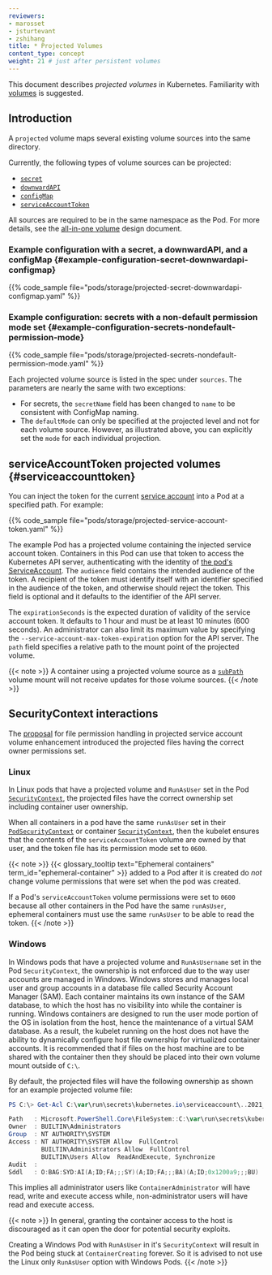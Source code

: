 ```yaml
---
reviewers:
- marosset
- jsturtevant
- zshihang
title: * Projected Volumes
content_type: concept
weight: 21 # just after persistent volumes
---
```


<!-- overview -->

This document describes _projected volumes_ in Kubernetes. Familiarity with [volumes](/docs/concepts/storage/volumes/) is suggested.

<!-- body -->

## Introduction

A `projected` volume maps several existing volume sources into the same directory.

Currently, the following types of volume sources can be projected:

* [`secret`](/docs/concepts/storage/volumes/#secret)
* [`downwardAPI`](/docs/concepts/storage/volumes/#downwardapi)
* [`configMap`](/docs/concepts/storage/volumes/#configmap)
* [`serviceAccountToken`](#serviceaccounttoken)

All sources are required to be in the same namespace as the Pod. For more details,
see the [all-in-one volume](https://git.k8s.io/design-proposals-archive/node/all-in-one-volume.md) design document.

### Example configuration with a secret, a downwardAPI, and a configMap {#example-configuration-secret-downwardapi-configmap}

{{% code_sample file="pods/storage/projected-secret-downwardapi-configmap.yaml" %}}

### Example configuration: secrets with a non-default permission mode set {#example-configuration-secrets-nondefault-permission-mode}

{{% code_sample file="pods/storage/projected-secrets-nondefault-permission-mode.yaml" %}}

Each projected volume source is listed in the spec under `sources`. The
parameters are nearly the same with two exceptions:

* For secrets, the `secretName` field has been changed to `name` to be consistent
  with ConfigMap naming.
* The `defaultMode` can only be specified at the projected level and not for each
  volume source. However, as illustrated above, you can explicitly set the `mode`
  for each individual projection.

## serviceAccountToken projected volumes {#serviceaccounttoken}
You can inject the token for the current [service account](/docs/reference/access-authn-authz/authentication/#service-account-tokens)
into a Pod at a specified path. For example:

{{% code_sample file="pods/storage/projected-service-account-token.yaml" %}}

The example Pod has a projected volume containing the injected service account
token. Containers in this Pod can use that token to access the Kubernetes API
server, authenticating with the identity of [the pod's ServiceAccount](/docs/tasks/configure-pod-container/configure-service-account/).
The `audience` field contains the intended audience of the
token. A recipient of the token must identify itself with an identifier specified
in the audience of the token, and otherwise should reject the token. This field
is optional and it defaults to the identifier of the API server.

The `expirationSeconds` is the expected duration of validity of the service account
token. It defaults to 1 hour and must be at least 10 minutes (600 seconds). An administrator
can also limit its maximum value by specifying the `--service-account-max-token-expiration`
option for the API server. The `path` field specifies a relative path to the mount point
of the projected volume.

{{< note >}}
A container using a projected volume source as a [`subPath`](/docs/concepts/storage/volumes/#using-subpath)
volume mount will not receive updates for those volume sources.
{{< /note >}}

## SecurityContext interactions

The [proposal](https://git.k8s.io/enhancements/keps/sig-storage/2451-service-account-token-volumes#proposal) for file permission handling in projected service account volume enhancement introduced the projected files having the correct owner permissions set.

### Linux

In Linux pods that have a projected volume and `RunAsUser` set in the Pod
[`SecurityContext`](/docs/reference/kubernetes-api/workload-resources/pod-v1/#security-context),
the projected files have the correct ownership set including container user
ownership.

When all containers in a pod have the same `runAsUser` set in their
[`PodSecurityContext`](/docs/reference/kubernetes-api/workload-resources/pod-v1/#security-context)
or container
[`SecurityContext`](/docs/reference/kubernetes-api/workload-resources/pod-v1/#security-context-1),
then the kubelet ensures that the contents of the `serviceAccountToken` volume are owned by that user,
and the token file has its permission mode set to `0600`.

{{< note >}}
{{< glossary_tooltip text="Ephemeral containers" term_id="ephemeral-container" >}}
added to a Pod after it is created do *not* change volume permissions that were
set when the pod was created.

If a Pod's `serviceAccountToken` volume permissions were set to `0600` because
all other containers in the Pod have the same `runAsUser`, ephemeral
containers must use the same `runAsUser` to be able to read the token.
{{< /note >}}

### Windows

In Windows pods that have a projected volume and `RunAsUsername` set in the
Pod `SecurityContext`, the ownership is not enforced due to the way user
accounts are managed in Windows. Windows stores and manages local user and group
accounts in a database file called Security Account Manager (SAM). Each
container maintains its own instance of the SAM database, to which the host has
no visibility into while the container is running. Windows containers are
designed to run the user mode portion of the OS in isolation from the host,
hence the maintenance of a virtual SAM database. As a result, the kubelet running
on the host does not have the ability to dynamically configure host file
ownership for virtualized container accounts. It is recommended that if files on
the host machine are to be shared with the container then they should be placed
into their own volume mount outside of `C:\`.

By default, the projected files will have the following ownership as shown for
an example projected volume file:

```powershell
PS C:\> Get-Acl C:\var\run\secrets\kubernetes.io\serviceaccount\..2021_08_31_22_22_18.318230061\ca.crt | Format-List

Path   : Microsoft.PowerShell.Core\FileSystem::C:\var\run\secrets\kubernetes.io\serviceaccount\..2021_08_31_22_22_18.318230061\ca.crt
Owner  : BUILTIN\Administrators
Group  : NT AUTHORITY\SYSTEM
Access : NT AUTHORITY\SYSTEM Allow  FullControl
         BUILTIN\Administrators Allow  FullControl
         BUILTIN\Users Allow  ReadAndExecute, Synchronize
Audit  :
Sddl   : O:BAG:SYD:AI(A;ID;FA;;;SY)(A;ID;FA;;;BA)(A;ID;0x1200a9;;;BU)
```

This implies all administrator users like `ContainerAdministrator` will have
read, write and execute access while, non-administrator users will have read and
execute access.

{{< note >}}
In general, granting the container access to the host is discouraged as it can
open the door for potential security exploits.

Creating a Windows Pod with `RunAsUser` in it's `SecurityContext` will result in
the Pod being stuck at `ContainerCreating` forever. So it is advised to not use
the Linux only `RunAsUser` option with Windows Pods.
{{< /note >}}
